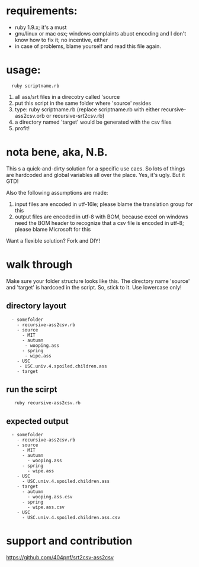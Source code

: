 
# requirements:

+ ruby 1.9.x; it's a must
+ gnu/linux or mac osx; windows complaints abuot encoding and I don't know how to fix it; no incentive, either
+ in case of problems, blame yourself and read this file again. 


# usage: 

      ruby scriptname.rb

1. all ass/srt files in a direcotry called 'source
1. put this script in the same folder where 'source' resides
1. type:  ruby scriptname.rb (replace scriptname.rb with either recursive-ass2csv.orb or recursive-srt2csv.rb)
1. a directory named 'target' would be generated with the csv files
1. profit!

# nota bene, aka, N.B.

This s a quick-and-dirty solution for a specific use caes.  So lots of things are hardcoded and global variables all over the place.  Yes, it's ugly.  But it GTD!

Also the following assumptions are made:

1. input files are encoded in utf-16le; please blame the translation group for this
1. output files are encoded in utf-8 with BOM, because excel on windows need the BOM header to recognize that a csv file is encoded in utf-8; please blame Microsoft for this

Want a flexible solution?  Fork and DIY!


# walk through

Make sure your folder structure looks like this.  The directory name 'source' and 'target' is hardcoed in the script.  So, stick to it. Use lowercase only!

## directory layout

      - somefolder
        - recursive-ass2csv.rb
        - source
          - MIT
      	  - autumn
      	   - wooping.ass
      	  - spring
      	   - wipe.ass
      	- USC
      	 - USC.univ.4.spoiled.children.ass
        - target

## run the scirpt

       ruby recursive-ass2csv.rb

## expected output

      - somefolder
        - recursive-ass2csv.rb
        - source
          - MIT
      	  - autumn
      	    - wooping.ass
      	  - spring
      	    - wipe.ass
      	- USC
      	  - USC.univ.4.spoiled.children.ass
        - target
      	  - autumn
      	    - wooping.ass.csv
      	  - spring
      	    - wipe.ass.csv
      	- USC
      	  - USC.univ.4.spoiled.children.ass.csv
	  
# support and contribution

https://github.com/404pnf/srt2csv-ass2csv
